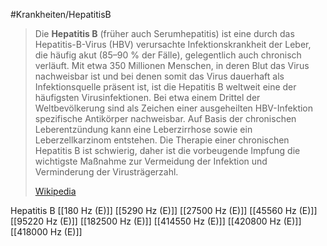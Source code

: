#Krankheiten/HepatitisB
> Die **Hepatitis B** (früher auch Serumhepatitis) ist eine durch das Hepatitis-B-Virus (HBV) verursachte Infektionskrankheit der Leber, die häufig akut (85–90 % der Fälle), gelegentlich auch chronisch verläuft. Mit etwa 350 Millionen Menschen, in deren Blut das Virus nachweisbar ist und bei denen somit das Virus dauerhaft als Infektionsquelle präsent ist, ist die Hepatitis B weltweit eine der häufigsten Virusinfektionen. Bei etwa einem Drittel der Weltbevölkerung sind als Zeichen einer ausgeheilten HBV-Infektion spezifische Antikörper nachweisbar. Auf Basis der chronischen Leberentzündung kann eine Leberzirrhose sowie ein Leberzellkarzinom entstehen. Die Therapie einer chronischen Hepatitis B ist schwierig, daher ist die vorbeugende Impfung die wichtigste Maßnahme zur Vermeidung der Infektion und Verminderung der Virusträgerzahl.
>
> [Wikipedia](https://de.wikipedia.org/wiki/Hepatitis%20B)

Hepatitis B
[[180 Hz (E)]]
[[5290 Hz (E)]]
[[27500 Hz (E)]]
[[45560 Hz (E)]]
[[95220 Hz (E)]]
[[182500 Hz (E)]]
[[414550 Hz (E)]]
[[420800 Hz (E)]]
[[418000 Hz (E)]]